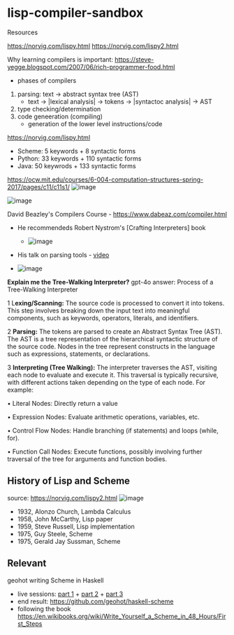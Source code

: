 # lisp-compiler-sandbox

Resources

https://norvig.com/lispy.html
https://norvig.com/lispy2.html

Why learning compilers is important:
https://steve-yegge.blogspot.com/2007/06/rich-programmer-food.html
- phases of compilers
 1. parsing: text -> abstract syntax tree (AST)
    - text -> |lexical analysis| -> tokens -> |syntactoc analysis| -> AST
 2. type checking/determination
 3. code geneeration (compiling)
    - generation of the lower level instructions/code


https://norvig.com/lispy.html
- Scheme: 5 keywords + 8 syntactic forms
- Python: 33 keywords + 110 syntactic forms
- Java: 50 keywrods + 133 syntactic forms



https://ocw.mit.edu/courses/6-004-computation-structures-spring-2017/pages/c11/c11s1/
![image](https://github.com/user-attachments/assets/eb02d912-f67b-4bc7-920d-b27324b239cf)

![image](https://github.com/user-attachments/assets/f3772667-7ae7-4938-93cd-56f7a9abdbdc)



David Beazley's Compilers Course - https://www.dabeaz.com/compiler.html
- He recommendeds Robert Nystrom's [Crafting Interpreters] book
    - ![image](https://github.com/user-attachments/assets/8d28fcdb-a023-4bb1-86e9-838cdf3a7e6f)

- His talk on parsing tools - [video](https://www.youtube.com/watch?v=zJ9z6Ge-vXs)
- ![image](https://github.com/user-attachments/assets/14c96428-f601-45e7-baec-ae0d01cdd515)


**Explain me the Tree-Walking Interpreter?**
gpt-4o answer:
Process of a Tree-Walking Interpreter

 1 L**exing/Scanning:** The source code is processed to convert it into tokens. This step involves breaking down the input text
   into meaningful components, such as keywords, operators, literals, and identifiers.

 2 **Parsing:** The tokens are parsed to create an Abstract Syntax Tree (AST). The AST is a tree representation of the
   hierarchical syntactic structure of the source code. Nodes in the tree represent constructs in the language such as
   expressions, statements, or declarations.

 3 **Interpreting (Tree Walking):** The interpreter traverses the AST, visiting each node to evaluate and execute it. This
   traversal is typically recursive, with different actions taken depending on the type of each node. For example:

 • Literal Nodes: Directly return a value
 
 • Expression Nodes: Evaluate arithmetic operations, variables, etc.

 • Control Flow Nodes: Handle branching (if statements) and loops (while, for).

 • Function Call Nodes: Execute functions, possibly involving further traversal of the tree for arguments and function
   bodies.



## History of Lisp and Scheme
source: https://norvig.com/lispy2.html
![image](https://github.com/user-attachments/assets/523454ea-d752-43e2-be5d-9a84e154c60a)
- 1932, Alonzo Church, Lambda Calculus
- 1958, John McCarthy, Lisp paper
- 1959, Steve Russell, Lisp implementation
- 1975, Guy Steele, Scheme
- 1975, Gerald Jay Sussman, Scheme

## Relevant
geohot writing Scheme in Haskell
- live sessions: [part 1](https://www.youtube.com/watch?v=5QsC_VeYL4g) + [part 2](https://www.youtube.com/watch?v=DJSyCHlry7Y) + [part 3](https://www.youtube.com/watch?v=JMXzoB0-vQo)
- end result: https://github.com/geohot/haskell-scheme
- following the book https://en.wikibooks.org/wiki/Write_Yourself_a_Scheme_in_48_Hours/First_Steps
